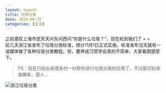 ```yaml
---
layout: mypost
title: 垃圾分类
date: 2019-08-25
categories: [生活]
---
```


之前感叹上海市民天天问东问西问“你是什么垃圾？”，现在轮到我们了 = =  
前几天浙江省发布了垃圾分类标准，预计11月1日正式实施，标准发布当天就有一波媒体做了各种垃圾分类教程。但，要养成习惯学会真的不简单，大家看图感受下。  
>PS：现在已经出来很多扫一扫帮你进行垃圾分类的应用了，不过那识别率准确率，感人...

![浙江垃圾分类](rubbish.jpg)
